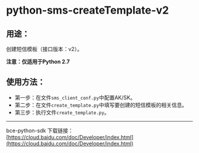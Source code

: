 # python-sms-createTemplate-v2

## 用途：

创建短信模板（接口版本：v2）。

**注意：仅适用于Python 2.7**

## 使用方法：

* 第一步：在文件`sms_client_conf.py`中配置AK/SK。
* 第二步：在文件`create_template.py`中填写要创建的短信模板的相关信息。
* 第三步：执行文件`create_template.py`。

---

bce-python-sdk 下载链接：[https://cloud.baidu.com/doc/Developer/index.html](https://cloud.baidu.com/doc/Developer/index.html)